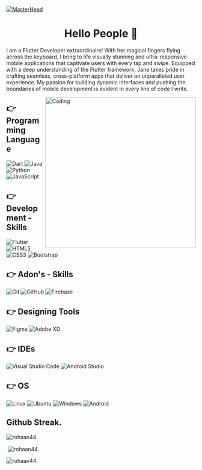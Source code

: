 [![MasterHead](https://blogger.googleusercontent.com/img/b/R29vZ2xl/AVvXsEjg7jeq76KpkuioH0SWMX5GK2GX_0DkKCkJDcnFolc132o8b1KaN5G_SomVFuO6uu0bhS4fbkV2y91Rwb5cumcI9dhK_tQu9Krbrf5tXnUzsnxRGVQP-rT67lQi6dio7PYaUxdtHR77r5xNR5_BDgdezS005uAQaM6z_ZhWwfT3TsIcmVzadEzHK9B1Gw/s16000/Rohan%20Bhai.png)](https://rishavchanda.io)

<h1 align="center"> Hello People 👋 </h1>

<p>I am a Flutter Developer extraordinaire! With her magical fingers flying across the keyboard, I bring to life visually stunning and ultra-responsive mobile applications that captivate users with every tap and swipe. Equipped with a deep understanding of the Flutter framework, Jane takes pride in crafting seamless, cross-platform apps that deliver an unparalleled user experience. My passion for building dynamic interfaces and pushing the boundaries of mobile development is evident in every line of code I write.</p>

<img align="right" alt="Coding" width="400" src="https://media2.giphy.com/media/qgQUggAC3Pfv687qPC/giphy.gif">

## 👉 Programming Language
![Dart](https://img.shields.io/badge/dart-%23323330.svg?style=for-the-badge&logo=dart&logoColor=#5DADE2)
![Java](https://img.shields.io/badge/java-%23323330.svg?style=for-the-badge&logo=java&logoColor=#5DADE2)
![Python](https://img.shields.io/badge/python-%23323330.svg?style=for-the-badge&logo=python&logoColor=#5DADE2)
![JavaScript](https://img.shields.io/badge/javascript-%23323330.svg?style=for-the-badge&logo=javascript&logoColor=%23F7DF1E)


## 👉 Development - Skills
![Flutter](https://img.shields.io/badge/flutter-039BE5?style=for-the-badge&logo=flutter&logoColor=white)
![HTML5](https://img.shields.io/badge/html5-%23E34F26.svg?style=for-the-badge&logo=html5&logoColor=white)
![CSS3](https://img.shields.io/badge/css3-%231572B6.svg?style=for-the-badge&logo=css3&logoColor=white)
![Bootstrap](https://img.shields.io/badge/bootstrap-%23563D7C.svg?style=for-the-badge&logo=bootstrap&logoColor=white)

## 👉 Adon's - Skills
![Git](https://img.shields.io/badge/git-%23F05033.svg?style=for-the-badge&logo=git&logoColor=white)
![GitHub](https://img.shields.io/badge/github-%23121011.svg?style=for-the-badge&logo=github&logoColor=white)
![Firebase](https://img.shields.io/badge/Firebase-FCC624?style=for-the-badge&logo=firebase&logoColor=white)

## 👉 Designing Tools
![Figma](https://img.shields.io/badge/figma-%23F24E1E.svg?style=for-the-badge&logo=figma&logoColor=white)
![Adobe XD](https://img.shields.io/badge/Adobe%20xd-8E44AD.svg?style=for-the-badge&logo=Adobe%20XD&logoColor=white)


## 👉 IDEs
![Visual Studio Code](https://img.shields.io/badge/Visual%20Studio%20Code-0078d7.svg?style=for-the-badge&logo=visual-studio-code&logoColor=white)
![Android Studio](https://img.shields.io/badge/android%20Studio-2ECC71.svg?style=for-the-badge&logo=android-studio&logoColor=white)

## 👉 OS
![Linux](https://img.shields.io/badge/Linux-FCC624?style=for-the-badge&logo=linux&logoColor=black)
![Ubuntu](https://img.shields.io/badge/Ubuntu-E95420?style=for-the-badge&logo=ubuntu&logoColor=white)
![Windows](https://img.shields.io/badge/Windows-0078D6?style=for-the-badge&logo=windows&logoColor=white)
![Android](https://img.shields.io/badge/Android-3DDC84?style=for-the-badge&logo=android&logoColor=white)


<h2>Github Streak.</h2>
<p><img align="center" src="https://github-readme-streak-stats.herokuapp.com/?user=rohaan44&" alt="rohaan44" /></p>

<p>&nbsp;<img align="center" src="https://github-readme-stats.vercel.app/api?username=rohaan44&show_icons=true&locale=en" alt="rohaan44" /></p>

<p><img align="left" src="https://github-readme-stats.vercel.app/api/top-langs?username=rohaan44&show_icons=true&locale=en&layout=compact" alt="rohaan44" /></p>
